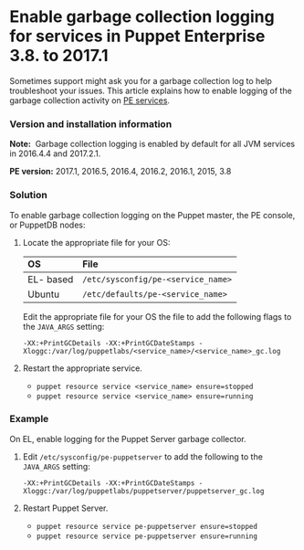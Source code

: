 # Enable garbage collection logging for services in Puppet Enterprise 3.8. to 2017.1
<p>Sometimes support might ask you for a garbage collection log to help troubleshoot your issues. This article explains how to enable logging of the garbage collection activity on <a href="https://github.com/puppetlabs/docs-archive/blob/main/pe/2016.4/install_what_and_where.markdown#services-users-and-group-accounts-installed">PE services</a>.</p>
<h3 id="version-and-installation-information">Version and installation information</h3>
<p><strong><span class="wysiwyg-font-size-medium">Note:</span></strong>  Garbage collection logging is enabled by default for all JVM services in 2016.4.4 and 2017.2.1.  </p>
<p><strong>PE version:</strong> 2017.1, 2016.5, 2016.4, 2016.2, 2016.1, 2015, 3.8</p>
<h3 id="solution">Solution</h3>
<p>To enable garbage collection logging on the Puppet master, the PE console, or PuppetDB nodes:</p>
<ol style="list-style-type: decimal;">
<li>
<p>Locate the appropriate file for your OS:</p>
<table>
<tbody>
<tr>
<td><strong>OS</strong></td>
<td><strong>File</strong></td>
</tr>
</tbody>
<tbody>
<tr class="odd">
<td align="left">EL- based</td>
<td align="left"><code>/etc/sysconfig/pe-&lt;service_name&gt;</code></td>
</tr>
<tr class="even">
<td align="left">Ubuntu</td>
<td align="left"><code>/etc/defaults/pe-&lt;service_name&gt;</code></td>
</tr>
</tbody>
</table>
<p>Edit the appropriate file for your OS the file to add the following flags to the <code>JAVA_ARGS</code> setting:</p>
<code>-XX:+PrintGCDetails -XX:+PrintGCDateStamps -Xloggc:/var/log/puppetlabs/&lt;service_name&gt;/&lt;service_name&gt;_gc.log</code>
</li>
<li>
<p>Restart the appropriate service.</p>
<ul>
<li><code>puppet resource service &lt;service_name&gt; ensure=stopped</code></li>
<li><code>puppet resource service &lt;service_name&gt; ensure=running</code></li>
</ul>
</li>
</ol>
<h3 id="example">Example</h3>
<p>On EL, enable logging for the Puppet Server garbage collector.</p>
<ol style="list-style-type: decimal;">
<li>
<p>Edit <code>/etc/sysconfig/pe-puppetserver</code> to add the following to the <code>JAVA_ARGS</code> setting:</p>
<p><code>-XX:+PrintGCDetails -XX:+PrintGCDateStamps -Xloggc:/var/log/puppetlabs/puppetserver/puppetserver_gc.log</code></p>
</li>
<li>
<p>Restart Puppet Server.</p>
<ul>
<li><code>puppet resource service pe-puppetserver ensure=stopped</code></li>
<li><code>puppet resource service pe-puppetserver ensure=running</code></li>
</ul>
</li>
</ol>
